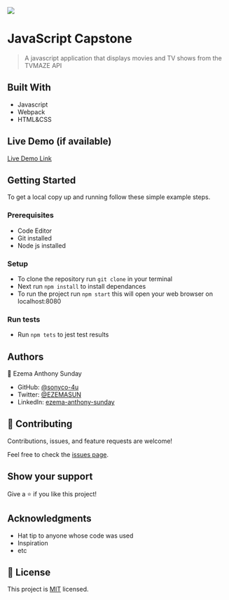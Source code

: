 ![](https://img.shields.io/badge/Microverse-blueviolet)

# JavaScript Capstone

> A javascript application that displays movies and TV shows from the TVMAZE API

## Built With

- Javascript
- Webpack
- HTML&CSS

## Live Demo (if available)

[Live Demo Link]([https://livedemo.com](https://meek-baklava-2157be.netlify.app/))

## Getting Started

To get a local copy up and running follow these simple example steps.

### Prerequisites

- Code Editor
- Git installed
- Node js installed

### Setup

- To clone the repository run `git clone` in your terminal
- Next run `npm install` to install dependances
- To run the project run `npm start` this will open your web browser on localhost:8080

### Run tests

- Run `npm tets` to jest test results

## Authors

👤 Ezema Anthony Sunday

- GitHub: [@sonyco-4u](https://github.com/sonyco-4u)
- Twitter: [@EZEMASUN](https://twitter.com/EZEMASUN)
- LinkedIn: [ezema-anthony-sunday](https://www.linkedin.com/in/ezema-anthony-sunday-9180a3157)


## 🤝 Contributing

Contributions, issues, and feature requests are welcome!

Feel free to check the [issues page](../../issues/).

## Show your support

Give a ⭐️ if you like this project!

## Acknowledgments

- Hat tip to anyone whose code was used
- Inspiration
- etc

## 📝 License

This project is [MIT](./MIT.md) licensed.
